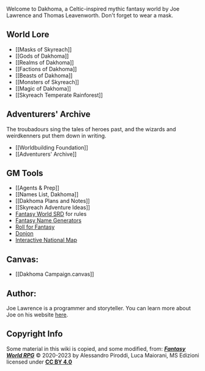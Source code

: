 Welcome to Dakhoma, a Celtic-inspired mythic fantasy world by Joe Lawrence and Thomas Leavenworth. Don't forget to wear a mask.

## World Lore
- [[Masks of Skyreach]]
- [[Gods of Dakhoma]]
- [[Realms of Dakhoma]]
- [[Factions of Dakhoma]]
- [[Beasts of Dakhoma]]
- [[Monsters of Skyreach]]
- [[Magic of Dakhoma]]
- [[Skyreach Temperate Rainforest]]
## Adventurers' Archive
The troubadours sing the tales of heroes past, and the wizards and weirdkenners put them down in writing.
- [[Worldbuilding Foundation]]
- [[Adventurers' Archive]]
## GM Tools
- [[Agents & Prep]]
- [[Names List, Dakhoma]]
- [[Dakhoma Plans and Notes]]
- [[Skyreach Adventure Ideas]]
- [Fantasy World SRD](https://fantasyworldrpg.com/) for rules
- [Fantasy Name Generators](https://www.fantasynamegenerators.com/)
- [Roll for Fantasy](https://rollforfantasy.com/)
- [Donjon](https://donjon.bin.sh/)
- [Interactive National Map](https://apps.nationalmap.gov/viewer/)
## Canvas:
- [[Dakhoma Campaign.canvas]]
## Author:
Joe Lawrence is a programmer and storyteller. You can learn more about Joe on his website [here](https://jwlawrence.me).
## Copyright Info
Some material in this wiki is copied, and some modified, from:
_**[Fantasy World RPG](https://fantasyworldrpg.com/)**_ © 2020-2023
by Alessandro Piroddi, Luca Maiorani, MS Edizioni
licensed under [**CC BY 4.0**](http://creativecommons.org/licenses/by/4.0/?ref=chooser-v1)


